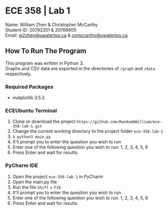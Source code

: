 # ECE 358 | Lab 1

Name: William Zhen & Christopher McCarthy <br />
Student ID: 20792351 & 20766605 <br />
Email: w2zhen@uwaterloo.ca & comccarthy@uwaterloo.ca

## How To Run The Program

This program was written in Python 3. <br />
Graphs and CSV data are exported in the directories of `/graph` and `/data` respectively.

### Required Packages
- matplotlib 3.5.3

### ECEUbuntu Terminal

1. Clone or download the project `https://github.com/RandumbWilliam/ece-358-lab-1.git`
2. Change the current working directory to the project folder `ece-358-lab-1`
3. ```$ python3 main.py```
4. It'll prompt you to enter the question you wish to run
5. Enter one of the following question you wish to run: 1, 2, 3, 4, 5, 6
6. Press Enter and wait for results.

### PyCharm IDE

1. Open the project `ece-358-lab-1` in PyCharm
2. Open the main.py file
3. Run the file `Shift` + `F10`
4. It'll prompt you to enter the question you wish to run
5. Enter one of the following question you wish to run: 1, 2, 3, 4, 5, 6
6. Press Enter and wait for results.
